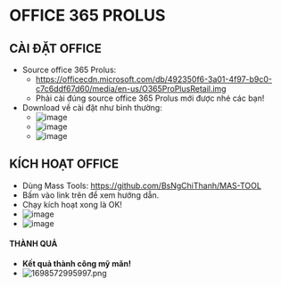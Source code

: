 # OFFICE 365 PROLUS #

## CÀI ĐẶT OFFICE ##
- Source office 365 Prolus:
  - https://officecdn.microsoft.com/db/492350f6-3a01-4f97-b9c0-c7c6ddf67d60/media/en-us/O365ProPlusRetail.img
  - Phải cài đúng source office 365 Prolus mới được nhé các bạn!
- Download về cài đặt như bình thường:
  - ![image](https://github.com/BsNgChiThanh/office-365-prolus/assets/82578024/28f51db9-ee9a-4b76-b481-ef5a27720210)
  - ![image](https://github.com/BsNgChiThanh/office-365-prolus/assets/82578024/bca5fb59-656d-46ef-886a-2341003231e5)
  - ![image](https://github.com/BsNgChiThanh/office-365-prolus/assets/82578024/598d052c-f76e-4686-a961-930012869a22)
    
## KÍCH HOẠT OFFICE ##
  - Dùng Mass Tools: https://github.com/BsNgChiThanh/MAS-TOOL
  - Bấm vào link trên để xem hướng dẫn.
  - Chạy kích hoạt xong là OK!
  - ![image](https://github.com/BsNgChiThanh/office-365-prolus/assets/82578024/0618da42-d988-4c0d-8835-f9092c91c0d4)
  - ![image](https://github.com/BsNgChiThanh/office-365-prolus/assets/82578024/3577be8e-f30e-4044-843c-3dd6ee3a0ef8)
#### THÀNH QUẢ ####

  - **Kết quả thành công mỹ mãn!**
  - ![1698572995997.png](https://github.com/BsNgChiThanh/office-365-prolus/assets/82578024/c2df2c6f-fe1f-4b25-995d-d80ceadab3ca)
